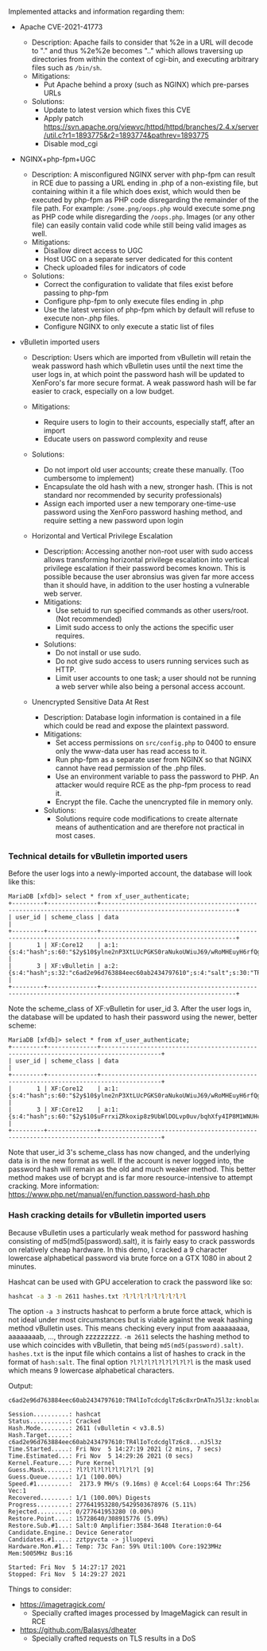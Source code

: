 Implemented attacks and information regarding them:
* Apache CVE-2021-41773
  * Description: Apache fails to consider that %2e in a URL will decode to "." and thus %2e%2e becomes ".." which allows traversing up directories from within the context of cgi-bin, and executing arbitrary files such as `/bin/sh`.
  * Mitigations:
    * Put Apache behind a proxy (such as NGINX) which pre-parses URLs
  * Solutions:
    * Update to latest version which fixes this CVE
    * Apply patch https://svn.apache.org/viewvc/httpd/httpd/branches/2.4.x/server/util.c?r1=1893775&r2=1893774&pathrev=1893775
    * Disable mod_cgi

* NGINX+php-fpm+UGC
  * Description: A misconfigured NGINX server with php-fpm can result in RCE due to passing a URL ending in .php of a non-existing file, but containing within it a file which does exist, which would then be executed by php-fpm as PHP code disregarding the remainder of the file path. For example: `/some.png/oops.php` would execute some.png as PHP code while disregarding the `/oops.php`. Images (or any other file) can easily contain valid code while still being valid images as well.
  * Mitigations:
    * Disallow direct access to UGC
    * Host UGC on a separate server dedicated for this content
    * Check uploaded files for indicators of code
  * Solutions:
    * Correct the configuration to validate that files exist before passing to php-fpm
    * Configure php-fpm to only execute files ending in .php
    * Use the latest version of php-fpm which by default will refuse to execute non-.php files.
    * Configure NGINX to only execute a static list of files

* vBulletin imported users
  * Description: Users which are imported from vBulletin will retain the weak password hash which vBulletin uses until the next time the user logs in, at which point the password hash will be updated to XenForo's far more secure format. A weak password hash will be far easier to crack, especially on a low budget.
  * Mitigations:
    * Require users to login to their accounts, especially staff, after an import
    * Educate users on password complexity and reuse
  * Solutions:
    * Do not import old user accounts; create these manually. (Too cumbersome to implement)
    * Encapsulate the old hash with a new, stronger hash. (This is not standard nor recommended by security professionals)
    * Assign each imported user a new temporary one-time-use password using the XenForo password hashing method, and require setting a new password upon login

  * Horizontal and Vertical Privilege Escalation
    * Description: Accessing another non-root user with sudo access allows transforming horizontal privilege escalation into vertical privilege escalation if their password becomes known. This is possible because the user abronsius was given far more access than it should have, in addition to the user hosting a vulnerable web server.
    * Mitigations:
      * Use setuid to run specified commands as other users/root. (Not recommended)
      * Limit sudo access to only the actions the specific user requires.
    * Solutions:
      * Do not install or use sudo.
      * Do not give sudo access to users running services such as HTTP.
      * Limit user accounts to one task; a user should not be running a web server while also being a personal access account.

  * Unencrypted Sensitive Data At Rest
    * Description: Database login information is contained in a file which could be read and expose the plaintext password.
    * Mitigations:
      * Set access permissions on `src/config.php` to 0400 to ensure only the www-data user has read access to it.
      * Run php-fpm as a separate user from NGINX so that NGINX cannot have read permission of the .php files.
      * Use an environment variable to pass the password to PHP. An attacker would require RCE as the php-fpm process to read it.
      * Encrypt the file. Cache the unencrypted file in memory only.
    * Solutions:
      * Solutions require code modifications to create alternate means of authentication and are therefore not practical in most cases.


### Technical details for vBulletin imported users
Before the user logs into a newly-imported account, the database will look like this:
```
MariaDB [xfdb]> select * from xf_user_authenticate;
+---------+--------------+------------------------------------------------------------------------------------------------------------+
| user_id | scheme_class | data                                                                                                       |
+---------+--------------+------------------------------------------------------------------------------------------------------------+
|       1 | XF:Core12    | a:1:{s:4:"hash";s:60:"$2y$10$ylne2nP3XtLUcPGKS0raNukoUWiuJ69/wRoMHEuyH6rfQgm3KlytG";}                      |
|       3 | XF:vBulletin | a:2:{s:4:"hash";s:32:"c6ad2e96d763884eec60ab2434797610";s:4:"salt";s:30:"TR4lIoTcdcdglTz6c8xrDnATnJ5l3z";} |
+---------+--------------+------------------------------------------------------------------------------------------------------------+
```
Note the scheme_class of XF:vBulletin for user_id 3. After the user logs in, the database will be updated to hash their password using the newer, better scheme:
```
MariaDB [xfdb]> select * from xf_user_authenticate;
+---------+--------------+---------------------------------------------------------------------------------------+
| user_id | scheme_class | data                                                                                  |
+---------+--------------+---------------------------------------------------------------------------------------+
|       1 | XF:Core12    | a:1:{s:4:"hash";s:60:"$2y$10$ylne2nP3XtLUcPGKS0raNukoUWiuJ69/wRoMHEuyH6rfQgm3KlytG";} |
|       3 | XF:Core12    | a:1:{s:4:"hash";s:60:"$2y$10$uFrrxiZRkoxip8z9UbWlDOLvp0uv/bqhXfy4IP8M1WNUHcEKLaEgy";} |
+---------+--------------+---------------------------------------------------------------------------------------+
```
Note that user_id 3's scheme_class has now changed, and the underlying data is in the new format as well. If the account is never logged into, the password hash will remain as the old and much weaker method. This better method makes use of bcrypt and is far more resource-intensive to attempt cracking. More information: https://www.php.net/manual/en/function.password-hash.php

### Hash cracking details for vBulletin imported users
Because vBulletin uses a particularly weak method for password hashing consisting of md5(md5(password).salt), it is fairly easy to crack passwords on relatively cheap hardware. In this demo, I cracked a 9 character lowercase alphabetical password via brute force on a GTX 1080 in about 2 minutes.

Hashcat can be used with GPU acceleration to crack the password like so:
```sh
hashcat -a 3 -m 2611 hashes.txt ?l?l?l?l?l?l?l?l?l
```
The option `-a 3` instructs hashcat to perform a brute force attack, which is not ideal under most circumstances but is viable against the weak hashing method vBulletin uses. This means checking every input from aaaaaaaaa, aaaaaaaab, ..., through zzzzzzzzz. `-m 2611` selects the hashing method to use which coincides with vBulletin, that being `md5(md5(password).salt)`. `hashes.txt` is the input file which contains a list of hashes to crack in the format of `hash:salt`. The final option `?l?l?l?l?l?l?l?l?l` is the mask used which means 9 lowercase alphabetical characters.

Output:
```
c6ad2e96d763884eec60ab2434797610:TR4lIoTcdcdglTz6c8xrDnATnJ5l3z:knoblauch

Session..........: hashcat
Status...........: Cracked
Hash.Mode........: 2611 (vBulletin < v3.8.5)
Hash.Target......: c6ad2e96d763884eec60ab2434797610:TR4lIoTcdcdglTz6c8...nJ5l3z
Time.Started.....: Fri Nov  5 14:27:19 2021 (2 mins, 7 secs)
Time.Estimated...: Fri Nov  5 14:29:26 2021 (0 secs)
Kernel.Feature...: Pure Kernel
Guess.Mask.......: ?l?l?l?l?l?l?l?l?l [9]
Guess.Queue......: 1/1 (100.00%)
Speed.#1.........:  2173.9 MH/s (9.16ms) @ Accel:64 Loops:64 Thr:256 Vec:1
Recovered........: 1/1 (100.00%) Digests
Progress.........: 277641953280/5429503678976 (5.11%)
Rejected.........: 0/277641953280 (0.00%)
Restore.Point....: 15728640/308915776 (5.09%)
Restore.Sub.#1...: Salt:0 Amplifier:3584-3648 Iteration:0-64
Candidate.Engine.: Device Generator
Candidates.#1....: zztpyvcta -> jlluopevi
Hardware.Mon.#1..: Temp: 73c Fan: 59% Util:100% Core:1923MHz Mem:5005MHz Bus:16

Started: Fri Nov  5 14:27:17 2021
Stopped: Fri Nov  5 14:29:27 2021
```

Things to consider:
* https://imagetragick.com/
  * Specially crafted images processed by ImageMagick can result in RCE
* https://github.com/Balasys/dheater
  * Specially crafted requests on TLS results in a DoS
